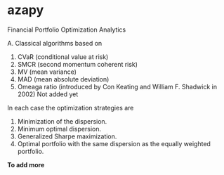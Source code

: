 # azapy
Financial Portfolio Optimization Analytics

A. Classical algorithms based on
  1. CVaR (conditional value at risk)
  2. SMCR (second momentum coherent risk)
  3. MV (mean variance)
  4. MAD (mean absolute deviation)
  6. Omeaga ratio (introduced by Con Keating and William F. Shadwick in 2002)
  Not added yet

In each case the optimization strategies are
1. Minimization of the dispersion.
2. Minimum optimal dispersion.
3. Generalized Sharpe maximization.
4. Optimal portfolio with the same dispersion as the equally weighted portfolio.


__To add more__
